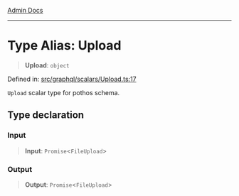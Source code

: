 [Admin Docs](/)

***

# Type Alias: Upload

> **Upload**: `object`

Defined in: [src/graphql/scalars/Upload.ts:17](https://github.com/syedali237/talawa-api/blob/8be1a1231af103d298d6621405c956dc45d3a73a/src/graphql/scalars/Upload.ts#L17)

`Upload` scalar type for pothos schema.

## Type declaration

### Input

> **Input**: `Promise`\<`FileUpload`\>

### Output

> **Output**: `Promise`\<`FileUpload`\>

